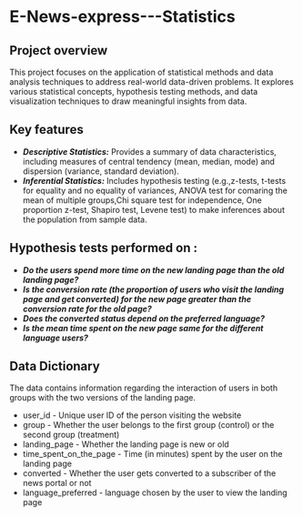 # E-News-express---Statistics

## Project overview
This project focuses on the application of statistical methods and data analysis techniques to address real-world data-driven problems. It explores various statistical concepts, hypothesis testing methods, and data visualization techniques to draw meaningful insights from data.

## Key features 
* *__Descriptive Statistics:__* Provides a summary of data characteristics, including measures of central tendency (mean, median, mode) and dispersion (variance, standard deviation).
* *__Inferential Statistics:__* Includes hypothesis testing (e.g.,z-tests, t-tests for equality and no equality of variances, ANOVA test for comaring the mean of multiple groups,Chi square test for independence, One proportion z-test, Shapiro test, Levene test) to make inferences about the population from sample data.

## Hypothesis tests performed on :
* __*Do the users spend more time on the new landing page than the old landing page?*__
* __*Is the conversion rate (the proportion of users who visit the landing page and get converted) for the new page greater than the conversion rate for the old page?*__
* __*Does the converted status depend on the preferred language?*__
* __*Is the mean time spent on the new page same for the different language users?*__

## Data Dictionary
The data contains information regarding the interaction of users in both groups with the two versions of the landing page.
* user_id - Unique user ID of the person visiting the website
* group - Whether the user belongs to the first group (control) or the second group (treatment)
* landing_page - Whether the landing page is new or old
* time_spent_on_the_page - Time (in minutes) spent by the user on the landing page
* converted - Whether the user gets converted to a subscriber of the news portal or not
* language_preferred - language chosen by the user to view the landing page
 
